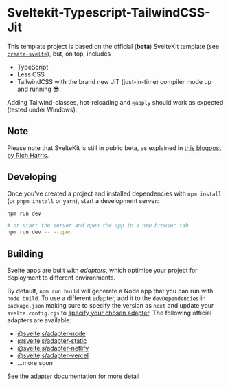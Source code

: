 # Sveltekit-Typescript-TailwindCSS-Jit

This template project is based on the official (**beta**) SvelteKit template (see [`create-svelte`](https://github.com/sveltejs/kit/tree/master/packages/create-svelte)), but, on top, includes

- TypeScript
- Less CSS
- TailwindCSS with the brand new JIT (just-in-time) compiler mode up and running 😎.

Adding Tailwind-classes, hot-reloading and `@apply` should work as expected (tested under Windows).

## Note

Please note that SvelteKit is still in public beta, as explained in [this blogpost by Rich Harris](https://svelte.dev/blog/sveltekit-beta).

## Developing

Once you've created a project and installed dependencies with `npm install` (or `pnpm install` or `yarn`), start a development server:

```bash
npm run dev

# or start the server and open the app in a new browser tab
npm run dev -- --open
```

## Building

Svelte apps are built with _adapters_, which optimise your project for deployment to different environments.

By default, `npm run build` will generate a Node app that you can run with `node build`. To use a different adapter, add it to the `devDependencies` in `package.json` making sure to specify the version as `next` and update your `svelte.config.cjs` to [specify your chosen adapter](https://kit.svelte.dev/docs#configuration-adapter). The following official adapters are available:

- [@sveltejs/adapter-node](https://github.com/sveltejs/kit/tree/master/packages/adapter-node)
- [@sveltejs/adapter-static](https://github.com/sveltejs/kit/tree/master/packages/adapter-static)
- [@sveltejs/adapter-netlify](https://github.com/sveltejs/kit/tree/master/packages/adapter-netlify)
- [@sveltejs/adapter-vercel](https://github.com/sveltejs/kit/tree/master/packages/adapter-vercel)
- ...more soon

[See the adapter documentation for more detail](https://kit.svelte.dev/docs#adapters)

